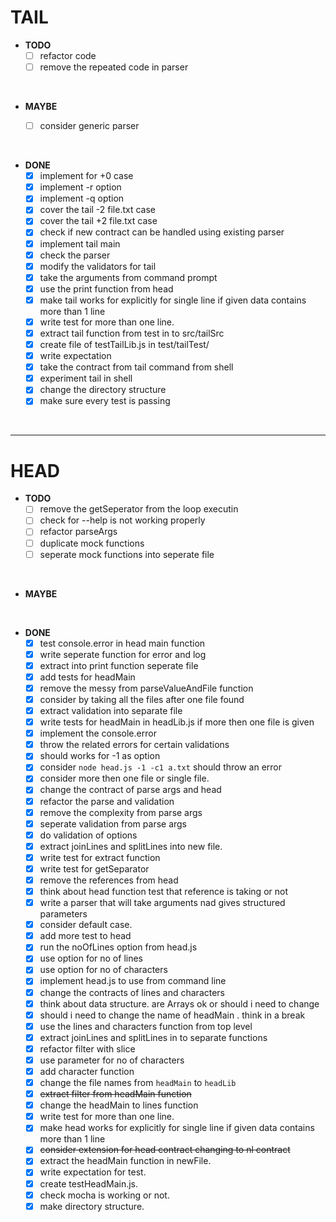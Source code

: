 # TAIL

* **TODO**
  - [ ] refactor code
  - [ ] remove the repeated code in parser

<br/>

* **MAYBE**

  - [ ] consider generic parser

<br/>

* **DONE**
  - [x] implement for +0 case
  - [x] implement -r option
  - [x] implement -q option
  - [x] cover the tail -2 file.txt case
  - [x] cover the tail +2 file.txt case
  - [x] check if new contract can be handled using existing parser
  - [x] implement tail main
  - [x] check the parser 
  - [x] modify the validators for tail
  - [x] take the arguments from command prompt
  - [x] use the print function from head
  - [x] make tail works for explicitly for single line 
        if given data contains more than 1 line
  - [x] write test for more than one line.
  - [x] extract tail function from test in to src/tailSrc
  - [x] create file of testTailLib.js in test/tailTest/
  - [x] write expectation
  - [x] take the contract from tail command from shell
  - [x] experiment tail in shell
  - [x] change the directory structure
  - [x] make sure every test is passing

<br/>

----------------------
# HEAD

* **TODO**
  - [ ] remove the getSeperator from the loop executin
  - [ ] check for --help is not working properly
  - [ ] refactor parseArgs
  - [ ] duplicate mock functions
  - [ ] seperate mock functions into seperate file

<br/>

* **MAYBE**

<br/>

* **DONE**
  - [x] test console.error in head main function
  - [x] write seperate function for error and log
  - [x] extract into print function seperate file
  - [x] add tests for headMain
  - [x] remove the messy from parseValueAndFile function
  - [x] consider by taking all the files after one file found
  - [x] extract validation into separate file
  - [x] write tests for headMain in headLib.js if more then one file is given
  - [x] implement the console.error
  - [x] throw the related errors for certain validations
  - [x] should works for -1 as option
  - [x] consider `node head.js -1 -c1 a.txt` should throw an error
  - [x] consider more then one file or single file.
  - [x] change the contract of parse args and head
  - [x] refactor the parse and validation
  - [x] remove the complexity from parse args
  - [x] seperate validation from parse args
  - [x] do validation of options 
  - [x] extract joinLines and splitLines into new file.
  - [x] write test for extract function
  - [x] write test for getSeparator
  - [x] remove the references from head
  - [x] think about head function test that reference is taking or not
  - [x] write a parser that will take arguments nad gives structured parameters
  - [x] consider default case.
  - [x] add more test to head
  - [x] run the noOfLines option from head.js
  - [x] use option for no of lines 
  - [x] use option for no of characters
  - [x] implement head.js to use from command line
  - [x] change the contracts of lines and characters
  - [x] think about data structure. are Arrays ok or should i need to change
  - [x] should i need to change the name of headMain . think in a break
  - [x] use the lines and characters function from top level
  - [x] extract joinLines and splitLines in to separate functions
  - [x] refactor filter with slice
  - [x] use parameter for no of characters
  - [x] add character function
  - [x] change the file names from `headMain` to `headLib` 
  - [x] ~~extract filter from headMain function~~
  - [x] change the headMain to lines function
  - [x] write test for more than one line.
  - [x] make head works for explicitly for single line 
        if given data contains more than 1 line
  - [x] ~~consider extension for head contract changing to nl contract~~
  - [x] extract the headMain function in newFile.
  - [x] write expectation for test.
  - [x] create testHeadMain.js.
  - [x] check mocha is working or not.
  - [x] make directory structure.